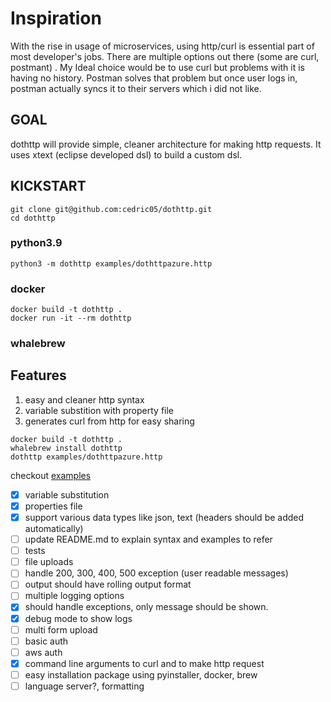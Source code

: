 # Inspiration

With the rise in usage of microservices, using http/curl is essential part of most developer's jobs. There are multiple
options out there (some are curl, postmant) . My Ideal choice would be to use curl but problems with it is having no
history. Postman solves that problem but once user logs in, postman actually syncs it to their servers which i did not
like.

## GOAL

dothttp will provide simple, cleaner architecture for making http requests. It uses xtext (eclipse developed dsl) to
build a custom dsl.

## KICKSTART

```shell
git clone git@github.com:cedric05/dothttp.git
cd dothttp
```

### python3.9

```
python3 -m dothttp examples/dothttpazure.http
```

### docker

```
docker build -t dothttp .
docker run -it --rm dothttp
```

### whalebrew

## Features
1. easy and cleaner http syntax
1. variable substition with property file
1. generates curl from http for easy sharing



```
docker build -t dothttp .
whalebrew install dothttp
dothttp examples/dothttpazure.http
```

checkout [examples]('./examples/dothttpazure.http')

- [x] variable substitution
- [x] properties file
- [x] support various data types like json, text (headers should be added automatically)
- [ ] update README.md to explain syntax and examples to refer
- [ ] tests
- [ ] file uploads
- [ ] handle 200, 300, 400, 500 exception (user readable messages)
- [ ] output should have rolling output format
- [ ] multiple logging options
- [x] should handle exceptions, only message should be shown.
- [x] debug mode to show logs
- [ ] multi form upload
- [ ] basic auth
- [ ] aws auth
- [X] command line arguments to curl and to make http request
- [ ] easy installation package using pyinstaller, docker, brew
- [ ] language server?, formatting
